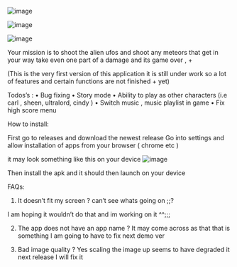 
![image](https://user-images.githubusercontent.com/63970461/140264624-5a9fee62-d41e-4c1e-b14d-b3d97366516a.png)


![image](https://user-images.githubusercontent.com/63970461/140264667-3647c70a-bf2f-468a-b532-2e822d1f46b9.png)

![image](https://user-images.githubusercontent.com/63970461/140265000-b8b02f49-00c7-4cb6-8423-f2a04172e61f.png)


Your mission is to shoot the alien ufos and shoot any meteors that get in your way  take even one part of a damage and its game over ,   +

(This is the very first version of this application   it is still under work so a lot of features and certain functions are not finished +
yet)


Todos’s : 
•	Bug fixing 
•	Story mode 
•	Ability to play as other characters (i.e carl , sheen, ultralord, cindy )
•	Switch music , music playlist  in game 
•	Fix high score menu 







How to install:

First go to releases and download the newest release 
Go into settings and allow installation of apps from your browser ( chrome  etc )
 

it may look something like this on your device 
![image](https://user-images.githubusercontent.com/63970461/140264360-c4494d63-db92-471b-801e-916072db2324.png)




Then install the apk  and it should then launch on your device 

FAQs:

1.	It doesn’t fit my screen ? can’t see whats going on ;;? 

I am hoping it wouldn’t do that and im working on it ^^;;;

2.	The app does not have an app name ?
It may come across as that that is something I am going to have to fix next demo ver 

3.	Bad image quality ?
Yes scaling the image up seems to have degraded it next release I will fix it 



